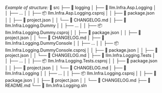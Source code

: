 *Example of structure:*
📁 src
├── 📂 logging
   │     ├── 📂 Ilm.Infra.Asp.Logging
   │     │     ├── ...
   │     │     ├── 📦 Ilm.Infra.Asp.Logging.csproj
   │     │     ├── 📄 package.json
   │     │     ├── 📄 project.json
   │     │     └── 📝 CHANGELOG.md
   │     ├── 📂 Ilm.Infra.Logging.Dummy
   │     │     ├── ...
   │     │     ├── 📦 Ilm.Infra.Logging.Dummy.csproj
   │     │     ├── 📄 package.json
   │     │     ├── 📄 project.json
   │     │     └── 📝 CHANGELOG.md
   │     ├── 📂 Ilm.Infra.Logging.DummyConsole
   │     │     ├── ...
   │     │     ├── 📦 Ilm.Infra.Logging.DummyConsole.csproj
   │     │     ├── 📄 package.json
   │     │     ├── 📄 project.json
   │     │     └── 📝 CHANGELOG.md
   │     ├── 📂 Ilm.Infra.Logging.Tests
   │     │     ├── ...
   │     │     ├── 📦 Ilm.Infra.Logging.Tests.csproj
   │     │     ├── 📄 package.json
   │     │     ├── 📄 project.json
   │     │     └── 📝 CHANGELOG.md
   │     ├── 📂 Ilm.Infra.Logging
   │     │     ├── ...
   │     │     ├── 📦 Ilm.Infra.Logging.csproj
   │     │     ├── 📄 package.json
   │     │     ├── 📄 project.json
   │     │     └── 📝 CHANGELOG.md
   ├── 📝 README.md
   └── 🧩 Ilm.Infra.Logging.sln
